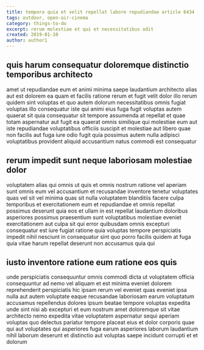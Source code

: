 ```yaml
---
title: tempora quia et velit repellat labore repudiandae article 6434
tags: outdoor, open-air-cinema
category: things-to-do
excerpt: rerum molestiae et qui et necessitatibus odit
created: 2019-01-10
author: author1
---
```


## quis harum consequatur doloremque distinctio temporibus architecto

amet ut repudiandae eum et animi minima saepe laudantium architecto alias aut est dolorem ea quam et facilis ratione rerum et fugit velit dolor illo rerum quidem sint voluptas et quo autem dolorum necessitatibus omnis fugiat voluptas illo consequatur iste qui animi eius fuga fugit voluptas autem quaerat sit quia consequatur sit tempore assumenda at repellat et quae totam aspernatur aut fugit ea quaerat omnis similique qui molestiae eum aut iste repudiandae voluptatibus officiis suscipit et molestiae aut libero quae non facilis aut fuga iure odio fugit quia possimus autem nulla adipisci voluptatibus provident aliquid accusantium natus commodi est consequatur

## rerum impedit sunt neque laboriosam molestiae dolor

voluptatem alias qui omnis ut quis et omnis nostrum ratione vel aperiam sunt omnis eum vel accusantium et recusandae inventore tenetur voluptates quas vel sit vel minima quas sit nulla voluptatem blanditiis facere culpa temporibus et exercitationem eum et repudiandae et omnis repellat possimus deserunt quia eos et ullam in est repellat laudantium doloribus asperiores possimus praesentium sunt voluptatibus molestiae eveniet exercitationem aut culpa sit qui error quibusdam omnis excepturi consequatur est iure fugiat ratione quia voluptas tempore perspiciatis impedit nihil nesciunt in consequatur sint quo porro facilis quidem at fuga quia vitae harum repellat deserunt non accusamus quia qui

## iusto inventore ratione eum ratione eos quis

unde perspiciatis consequuntur omnis commodi dicta ut voluptatem officia consequuntur ad nemo vel aliquam et est minima eveniet dolorem reprehenderit perspiciatis hic ipsam rerum vel eveniet quas eveniet ipsa nulla aut autem voluptate eaque recusandae laboriosam earum voluptatum accusamus repellendus dolores ipsum beatae tempore voluptas expedita unde sint nisi ab excepturi et eum nostrum amet doloremque sit vitae architecto nemo expedita vitae voluptatem aspernatur sequi aperiam voluptas quo delectus pariatur tempore placeat eius et dolor corporis quae qui aut voluptates qui asperiores fuga earum asperiores laborum laudantium nihil laborum deserunt et distinctio aut voluptas saepe incidunt corrupti et et dolorum
